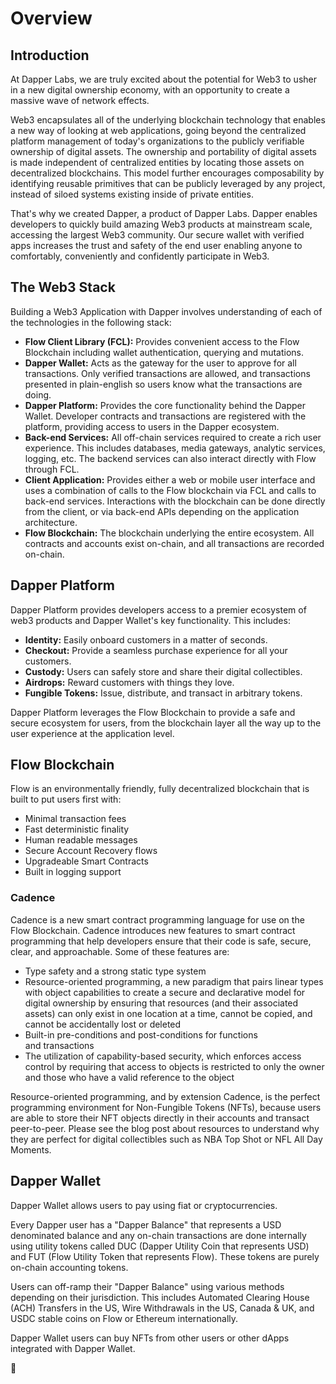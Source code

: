 
# Overview

## Introduction

<div>

At Dapper Labs, we are truly excited about the potential for Web3 to
usher in a new digital ownership economy, with an opportunity to create
a massive wave of network effects.

</div>

<div>

Web3 encapsulates all of the underlying blockchain technology that
enables a new way of looking at web applications, going beyond the
centralized platform management of today's organizations to the publicly
verifiable ownership of digital assets. The ownership and portability of
digital assets is made independent of centralized entities by locating
those assets on decentralized blockchains. This model further encourages
composability by identifying reusable primitives that can be publicly
leveraged by any project, instead of siloed systems existing inside of
private entities.

</div>

<div>

That's why we created Dapper, a product of Dapper Labs. Dapper enables
developers to quickly build amazing Web3 products at mainstream scale,
accessing the largest Web3 community. Our secure wallet with verified
apps increases the trust and safety of the end user enabling anyone to
comfortably, conveniently and confidently participate in Web3.

</div>

## The Web3 Stack

<div>

Building a Web3 Application with Dapper involves understanding of each
of the technologies in the following stack:

</div>

<div>

</div>

<div>

</div>

<div>

</div>

-   **Flow Client Library (FCL):** Provides convenient access to the
    Flow Blockchain including wallet authentication, querying and
    mutations.
-   **Dapper Wallet:** Acts as the gateway for the user to approve for
    all transactions. Only verified transactions are allowed, and
    transactions presented in plain-english so users know what the
    transactions are doing.
-   **Dapper Platform:** Provides the core functionality behind the
    Dapper Wallet. Developer contracts and transactions are registered
    with the platform, providing access to users in the Dapper
    ecosystem.
-   **Back-end Services:** All off-chain services required to create a
    rich user experience. This includes databases, media gateways,
    analytic services, logging, etc. The backend services can also
    interact directly with Flow through FCL.
-   **Client Application:** Provides either a web or mobile user
    interface and uses a combination of calls to the Flow blockchain via
    FCL and calls to back-end services. Interactions with the blockchain
    can be done directly from the client, or via back-end APIs depending
    on the application architecture.
-   **Flow Blockchain:** The blockchain underlying the entire ecosystem.
    All contracts and accounts exist on-chain, and all transactions are
    recorded on-chain.

## Dapper Platform

<div>

Dapper Platform provides developers access to a premier ecosystem of
web3 products and Dapper Wallet's key functionality. This includes:

</div>

-   **Identity:** Easily onboard customers in a matter of seconds.
-   **Checkout:** Provide a seamless purchase experience for all your
    customers.
-   **Custody:** Users can safely store and share their digital
    collectibles.
-   **Airdrops:** Reward customers with things they love.
-   **Fungible Tokens:** Issue, distribute, and transact in arbitrary
    tokens.

<div>

Dapper Platform leverages the Flow Blockchain to provide a safe and
secure ecosystem for users, from the blockchain layer all the way up to
the user experience at the application level.

</div>

<div>

</div>

<div>

</div>

## Flow Blockchain

<div>

Flow is an environmentally friendly, fully decentralized blockchain that
is built to put users first with:

</div>

-   Minimal transaction fees
-   Fast deterministic finality
-   Human readable messages
-   Secure Account Recovery flows
-   Upgradeable Smart Contracts
-   Built in logging support

### Cadence

<div>

Cadence is a new smart contract programming language for use on the Flow
Blockchain. Cadence introduces new features to smart contract
programming that help developers ensure that their code is safe, secure,
clear, and approachable. Some of these features are:

</div>

-   Type safety and a strong static type system
-   Resource-oriented programming, a new paradigm that pairs linear
    types with object capabilities to create a secure and declarative
    model for digital ownership by ensuring that resources (and their
    associated assets) can only exist in one location at a time, cannot
    be copied, and cannot be accidentally lost or deleted
-   Built-in pre-conditions and post-conditions for functions
    and transactions
-   The utilization of capability-based security, which enforces access
    control by requiring that access to objects is restricted to only
    the owner and those who have a valid reference to the object

<div>

Resource-oriented programming, and by extension Cadence, is the perfect
programming environment for Non-Fungible Tokens (NFTs), because users
are able to store their NFT objects directly in their accounts and
transact peer-to-peer. Please see the blog post about resources to
understand why they are perfect for digital collectibles such as NBA Top
Shot or NFL All Day Moments.

</div>

## Dapper Wallet

<div>

</div>

<div>

</div>

<div>

Dapper Wallet allows users to pay using fiat or cryptocurrencies.

</div>

<div>

Every Dapper user has a "Dapper Balance" that represents a USD
denominated balance and any on-chain transactions are done internally
using utility tokens called DUC (Dapper Utility Coin that represents
USD) and FUT (Flow Utility Token that represents Flow). These tokens are
purely on-chain accounting tokens.

</div>

<div>

Users can off-ramp their "Dapper Balance" using various methods
depending on their jurisdiction. This includes Automated Clearing House
(ACH) Transfers in the US, Wire Withdrawals in the US, Canada & UK, and
USDC stable coins on Flow or Ethereum internationally.

</div>

<div>

Dapper Wallet users can buy NFTs from other users or other dApps
integrated with Dapper Wallet.

</div>

<div>

</div>

<div>

<div>

👋

</div>

<div>
